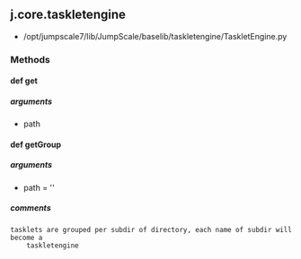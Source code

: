 ## j.core.taskletengine

- /opt/jumpscale7/lib/JumpScale/baselib/taskletengine/TaskletEngine.py

### Methods

#### def get 

##### arguments

- path

#### def getGroup 

##### arguments

- path = ''

##### comments

```
tasklets are grouped per subdir of directory, each name of subdir will become a
    taskletengine

```

